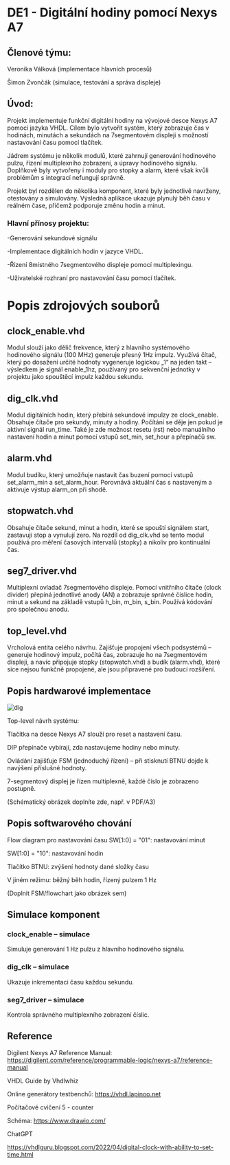 # DE1 - Digitální hodiny pomocí Nexys A7
## Členové týmu:
Veronika Válková (implementace hlavních procesů)

Šimon Zvončák (simulace, testování a správa displeje)

## Úvod:
Projekt implementuje funkční digitální hodiny na vývojové desce Nexys A7 pomocí jazyka VHDL. Cílem bylo vytvořit systém, který zobrazuje čas v hodinách, minutách a sekundách na 7segmentovém displeji s možností nastavování času pomocí tlačítek.

Jádrem systému je několik modulů, které zahrnují generování hodinového pulzu, řízení multiplexního zobrazení, a úpravy hodinového signálu. Doplňkově byly vytvořeny i moduly pro stopky a alarm, které však kvůli problémům s integrací nefungují správně. 

Projekt byl rozdělen do několika komponent, které byly jednotlivě navrženy, otestovány a simulovány. Výsledná aplikace ukazuje plynulý běh času v reálném čase, přičemž podporuje změnu hodin a minut.

### Hlavní přínosy projektu:

-Generování sekundové signálu

-Implementace digitálních hodin v jazyce VHDL.

-Řízení 8místného 7segmentového displeje pomocí multiplexingu.

-Uživatelské rozhraní pro nastavování času pomocí tlačítek.




# Popis zdrojových souborů
## clock_enable.vhd
Modul slouží jako dělič frekvence, který z hlavního systémového hodinového signálu (100 MHz) generuje přesný 1Hz impulz. Využívá čítač, který po dosažení určité hodnoty vygeneruje logickou „1“ na jeden takt – výsledkem je signál enable_1hz, používaný pro sekvenční jednotky v projektu jako spouštěcí impulz každou sekundu.

## dig_clk.vhd
Modul digitálních hodin, který přebírá sekundové impulzy ze clock_enable. Obsahuje čítače pro sekundy, minuty a hodiny. Počítání se děje jen pokud je aktivní signál run_time. Také je zde možnost resetu (rst) nebo manuálního nastavení hodin a minut pomocí vstupů set_min, set_hour a přepínačů sw.

## alarm.vhd
Modul budíku, který umožňuje nastavit čas buzení pomocí vstupů set_alarm_min a set_alarm_hour. Porovnává aktuální čas s nastaveným a aktivuje výstup alarm_on při shodě.

## stopwatch.vhd
Obsahuje čítače sekund, minut a hodin, které se spouští signálem start, zastavují stop a vynulují zero. Na rozdíl od dig_clk.vhd se tento modul používá pro měření časových intervalů (stopky) a nikoliv pro kontinuální čas.

## seg7_driver.vhd
Multiplexní ovladač 7segmentového displeje. Pomocí vnitřního čítače (clock divider) přepíná jednotlivé anody (AN) a zobrazuje správné číslice hodin, minut a sekund na základě vstupů h_bin, m_bin, s_bin. Používá kódování pro společnou anodu.

## top_level.vhd
Vrcholová entita celého návrhu. Zajišťuje propojení všech podsystémů – generuje hodinový impulz, počítá čas, zobrazuje ho na 7segmentovém displeji, a navíc připojuje stopky (stopwatch.vhd) a budík (alarm.vhd), které sice nejsou funkčně propojené, ale jsou připravené pro budoucí rozšíření.


## Popis hardwarové implementace

![dig](https://github.com/user-attachments/assets/99275c0d-4656-4c4e-a16c-0a627c42846e)

Top-level návrh systému:

Tlačítka na desce Nexys A7 slouží pro reset a nastavení času.

DIP přepínače vybírají, zda nastavujeme hodiny nebo minuty.

Ovládání zajišťuje FSM (jednoduchý řízení) – při stisknutí BTNU dojde k navýšení příslušné hodnoty.

7-segmentový displej je řízen multiplexně, každé číslo je zobrazeno postupně.

(Schématický obrázek doplníte zde, např. v PDF/A3)

## Popis softwarového chování
Flow diagram pro nastavování času
SW[1:0] = "01": nastavování minut

SW[1:0] = "10": nastavování hodin

Tlačítko BTNU: zvýšení hodnoty dané složky času

V jiném režimu: běžný běh hodin, řízený pulzem 1 Hz

(Doplnit FSM/flowchart jako obrázek sem)

## Simulace komponent
### clock_enable – simulace
Simuluje generování 1 Hz pulzu z hlavního hodinového signálu.

### dig_clk – simulace
Ukazuje inkrementaci času každou sekundu.

### seg7_driver – simulace
Kontrola správného multiplexního zobrazení číslic.

## Reference
Digilent Nexys A7 Reference Manual: https://digilent.com/reference/programmable-logic/nexys-a7/reference-manual

VHDL Guide by Vhdlwhiz

Online generátory testbenchů: https://vhdl.lapinoo.net

Počítačové cvičení 5 - counter

Schéma: https://www.drawio.com/

ChatGPT

https://vhdlguru.blogspot.com/2022/04/digital-clock-with-ability-to-set-time.html





